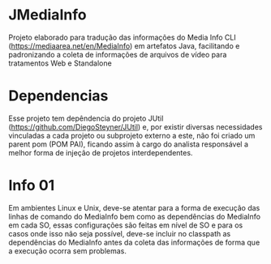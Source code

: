 # JMediaInfo

Projeto elaborado para tradução das informações do Media Info CLI (https://mediaarea.net/en/MediaInfo) em artefatos Java, facilitando e padronizando a coleta de informações de arquivos de vídeo para tratamentos Web e Standalone

# Dependencias

Esse projeto tem depêndencia do projeto JUtil (https://github.com/DiegoSteyner/JUtil) e, por existir diversas necessidades vinculadas a cada projeto ou subprojeto externo a este, não foi criado um parent pom (POM PAI), ficando assim à cargo do analista responsável a melhor forma de injeção de projetos interdependentes.

# Info 01

Em ambientes Linux e Unix, deve-se atentar para a forma de execução das linhas de comando do MediaInfo bem como as dependências do MediaInfo em cada SO, essas configurações são feitas em nível de SO e para os casos onde isso não seja possível, deve-se incluir no classpath as dependências do MediaInfo antes da coleta das informações de forma que a execução ocorra sem problemas.
